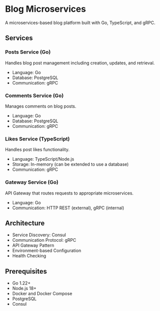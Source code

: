 # Blog Microservices

A microservices-based blog platform built with Go, TypeScript, and gRPC.

## Services

### Posts Service (Go)
Handles blog post management including creation, updates, and retrieval.
- Language: Go
- Database: PostgreSQL
- Communication: gRPC

### Comments Service (Go)
Manages comments on blog posts.
- Language: Go
- Database: PostgreSQL
- Communication: gRPC

### Likes Service (TypeScript)
Handles post likes functionality.
- Language: TypeScript/Node.js
- Storage: In-memory (can be extended to use a database)
- Communication: gRPC

### Gateway Service (Go)
API Gateway that routes requests to appropriate microservices.
- Language: Go
- Communication: HTTP REST (external), gRPC (internal)

## Architecture

- Service Discovery: Consul
- Communication Protocol: gRPC
- API Gateway Pattern
- Environment-based Configuration
- Health Checking

## Prerequisites

- Go 1.22+
- Node.js 18+
- Docker and Docker Compose
- PostgreSQL
- Consul